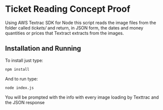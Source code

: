 # Ticket Reading Concept Proof

Using AWS Textrac SDK for Node this script reads the image files from the folder called _tickets/_ and return, in JSON form, the dates and money quantities or prices that Textract extracts from the images.

## Installation and Running

To install just type:

```bash
npm install
```

And to run type:

```bash
node index.js
```

You will be prompted with the info with every image loading by Texttrac and the JSON response


